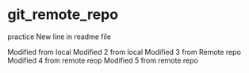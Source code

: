 # git_remote_repo
practice
New line in readme file

Modified from local 
Modified 2 from local
Modified 3 from Remote repo
Modified 4 from remote reop
Modified 5 from remote repo
